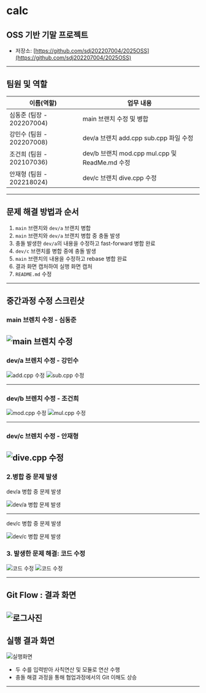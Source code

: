 # calc

## OSS 기반 기말 프로젝트

- 저장소: [https://github.com/sdj202207004/2025OSS](https://github.com/sdj202207004/2025OSS)

---

## 팀원 및 역할

| 이름(역할) | 업무 내용 |
|------------|-----------|
| 심동준 (팀장 - 202207004) | main 브랜치 수정 및 병합|
| 강민수 (팀원 - 202207008) | dev/a 브랜치 add.cpp sub.cpp 파일 수정 |
| 조건희 (팀원 - 202107036) | dev/b 브랜치 mod.cpp mul.cpp 및 ReadMe.md 수정 |
| 안재형 (팀원 - 202218024) | dev/c 브랜치 dive.cpp 수정 |

---

## 문제 해결 방법과 순서

1. `main` 브랜치와 `dev/a` 브랜치 병합
2. `main` 브랜치와 `dev/a` 브랜치 병합 중 충돌 발생
3. 충돌 발생한 `dev/a`의 내용을 수정하고 fast-forward 병합 완료
4. `dev/c` 브랜치를 병합 중에 충돌 발생
5. `main` 브랜치의 내용을 수정하고 rebase 병합 완료
6. 결과 화면 캡처하여 실행 화면 캡처
7. `README.md` 수정

---

## 중간과정 수정 스크린샷

### main 브렌치 수정 - 심동준
![main 브렌치 수정](202207004_심동준.jpeg)<p>
---

### dev/a 브렌치 수정 - 강민수
![add.cpp 수정](add_cpp.png)
![sub.cpp 수정](sub_cpp.png)

---

### dev/b 브렌치 수정 - 조건희
![mod.cpp 수정 ](<mod.cpp 수정.jpg>)
![mul.cpp 수정](<mul.cpp 수정.jpg>)

---
### dev/c 브렌치 수정 - 안재형
![dive.cpp 수정](<dive.cpp 수정.jpg>)<p>
---


### 2.병합 중 문제 발생
dev/a 병합 중 문제 발생

![dev/a 병합 문제 발생](<스크린샷 2025-06-24 155038.png>)

<p>

---

dev/c 병합 중 문제 발생

![dev/c 병합 문제 발생](<스크린샷 2025-06-24 155327.png>)



### 3. 발생한 문제 해결: 코드 수정

![코드 수정](<코드 수정 1.png>)
![코드 수정](<코드수정 2.png>)


---


## Git Flow : 결과 화면


![로그사진](<로그 사진.png>)
---

## 실행 결과 화면

![실행화면](<실행 화면.png>)

- 두 수를 입력받아 사칙연산 및 모듈로 연산 수행
- 충돌 해결 과정을 통해 협업과정에서의 Git 이해도 상승

---


